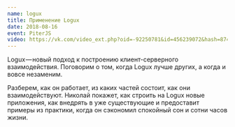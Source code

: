 ```yaml
---
name: logux
title: Применение Logux
date: 2018-08-16
event: PiterJS
video: https://vk.com/video_ext.php?oid=-92250781&id=456239072&hash=874df1462b79d3c2&hd=2&t=1h2m00s
---
```


Logux — новый подход к построению клиент-серверного взаимодействия. Поговорим о том, когда Logux лучше других, а когда и вовсе незаменим.

Разберем, как он работает, из каких частей состоит, как они взаимодействуют.
Николай покажет, как строить на Logux новые приложения,
как внедрять в уже существующие и предоставит примеры из практики,
когда он сэкономил спокойный сон и сотни часов жизни.

